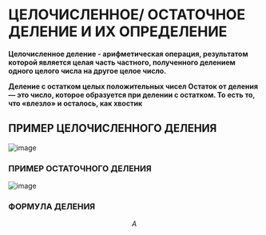 # ЦЕЛОЧИСЛЕННОЕ/ ОСТАТОЧНОЕ ДЕЛЕНИЕ И ИХ ОПРЕДЕЛЕНИЕ

**Целочисленное деление - арифметическая операция, результатом которой является целая часть частного, полученного делением одного целого числа на другое целое число.**

**Деление с остатком целых положительных чисел
Остаток от деления — это число, которое образуется при делении с остатком. То есть то, что «влезло» и осталось, как хвостик**

## ПРИМЕР ЦЕЛОЧИСЛЕННОГО ДЕЛЕНИЯ

![image](https://github.com/saveliykirsanov/math/assets/144109400/45e30727-5065-4708-a17d-353a8b597ab7)


### ПРИМЕР ОСТАТОЧНОГО ДЕЛЕНИЯ

![image](https://github.com/saveliykirsanov/math/assets/144109400/2b1d8969-6cfe-46b5-90ad-0fc64954b09a)


### ФОРМУЛА ДЕЛЕНИЯ

$$ A % B = 0,1,2....B-1 % 8 - 8 0⩽A%B,B $$



